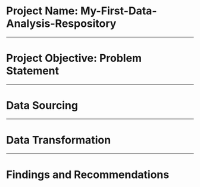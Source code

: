 # Project Name: My-First-Data-Analysis-Respository

----
# Project Objective: Problem Statement


----
# Data Sourcing


----
# Data Transformation


----
# Findings and Recommendations


